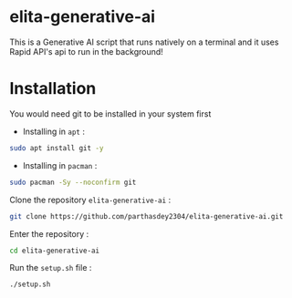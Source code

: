 # elita-generative-ai
This is a Generative AI script that runs natively on a terminal and it uses Rapid API's api to run in the background!

# Installation
You would need git to be installed in your system first
+ Installing in `apt` :
``` sh
sudo apt install git -y
```

+ Installing in `pacman` :
``` sh
sudo pacman -Sy --noconfirm git
```

Clone the repository `elita-generative-ai` :
``` sh
git clone https://github.com/parthasdey2304/elita-generative-ai.git
```

Enter the repository :
``` sh
cd elita-generative-ai
```

Run the `setup.sh` file : 
``` sh
./setup.sh
```
